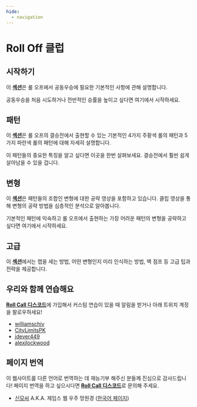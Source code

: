 ```yaml
---
hide:
  - navigation
---
```


# Roll Off 클럽

## 시작하기

이 [**섹션**](getting-started/index.md)은 롤 오프에서 공동우승에 필요한 기본적인 사항에 관해 설명합니다.

공동우승을 처음 시도하거나 전반적인 승률을 높이고 싶다면 여기에서 시작하세요.

## 패턴

이 [**섹션**](rolls/index.md)은 롤 오프의 결승전에서 출현할 수 있는 기본적인 4가지 주황색 롤의 패턴과 5가지 파란색 롤의 패턴에 대해 자세히 설명합니다.

이 패턴들의 중요한 특징을 알고 싶다면 이곳을 한번 살펴보세요. 결승전에서 훨씬 쉽게 살아남을 수 있을 겁니다.

## 변형

이 [**섹션**](variations/index.md)은 패턴들의 조합인 변형에 대한 공략 영상을 포함하고 있습니다. 클립 영상을 통해 변형의 공략 방법을 심층적인 분석으로 알아봅니다.

기본적인 패턴에 익숙하고 롤 오프에서 출현하는 가장 어려운 패턴의 변형을 공략하고 싶다면 여기에서 시작하세요.

## 고급

이 [**섹션**](advanced/index.md)에서는 랩을 세는 방법, 어떤 변형인지 미리 인식하는 방법, 벽 점프 등 고급 팁과 전략을 제공합니다.

## 우리와 함께 연습해요

[**Roll Call 디스코드**](https://discord.gg/xf9D89Hfxa)에 가입해서 커스텀 연습이 있을 때 알림을 받거나 아래 트위치 계정을 팔로우하세요!

* [williamschiv](https://www.twitch.tv/williamschiv)
* [CityLimitsPK](https://www.twitch.tv/citylimitspk)
* [jdever449](https://www.twitch.tv/jdever449)
* [alexjlockwood](https://www.twitch.tv/alexjlockwood)

## 페이지 번역

이 웹사이트를 다른 언어로 번역하는 데 재능기부 해주신 분들께 진심으로 감사드립니다! 페이지 번역을 하고 싶으시다면 [**Roll Call 디스코드**][Roll Call 디스코드]로 문의해 주세요.

* [신모씨](https://github.com/qutrits) A.K.A. 제임스 웹 우주 망원경 ([한국어 페이지](./))

[Roll Call 디스코드]: <https://discord.gg/xf9D89Hfxa> "Roll Call 디스코드"
